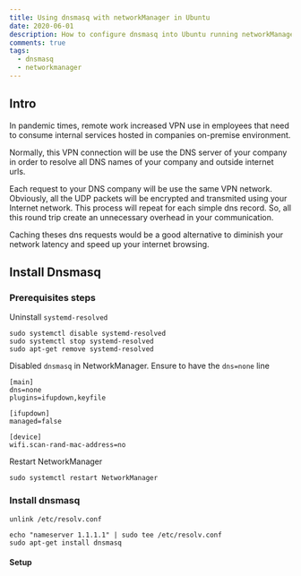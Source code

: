 ```yaml
---
title: Using dnsmasq with networkManager in Ubuntu
date: 2020-06-01
description: How to configure dnsmasq into Ubuntu running networkManager
comments: true
tags:
  - dnsmasq
  - networkmanager
---
```


## Intro

In pandemic times, remote work increased VPN use in employees that need to consume internal services hosted in companies on-premise environment.

Normally, this VPN connection will be use the DNS server of your company in order to resolve all DNS names of your company and outside internet urls.

Each request to your DNS company will be use the same VPN network. Obviously, all the UDP packets will be encrypted and transmited using your Internet network. This process will repeat for each simple dns record. So, all this round trip create an unnecessary overhead in your communication.

Caching theses dns requests would be a good alternative to diminish your network latency and speed up your internet browsing.

## Install Dnsmasq 

### Prerequisites steps

Uninstall `systemd-resolved`

```shell
sudo systemctl disable systemd-resolved
sudo systemctl stop systemd-resolved
sudo apt-get remove systemd-resolved
```

Disabled `dnsmasq` in NetworkManager. Ensure to have the `dns=none` line

```
[main]
dns=none
plugins=ifupdown,keyfile

[ifupdown]
managed=false

[device]
wifi.scan-rand-mac-address=no
```

Restart NetworkManager

```shell
sudo systemctl restart NetworkManager
```

###  Install dnsmasq


```shell
unlink /etc/resolv.conf
```

```shell
echo "nameserver 1.1.1.1" | sudo tee /etc/resolv.conf
sudo apt-get install dnsmasq
```

#### Setup

```shell

```
